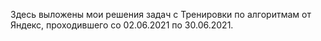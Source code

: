 Здесь выложены мои решения задач с Тренировки по алгоритмам от Яндекс, проходившего со 02.06.2021 по 30.06.2021.